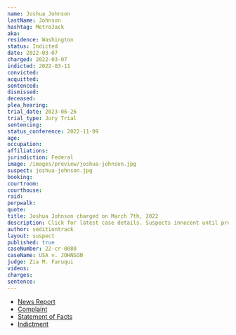 ```yaml
---
name: Joshua Johnson
lastName: Johnson
hashtag: MetroJack
aka:
residence: Washington
status: Indicted
date: 2022-03-07
charged: 2022-03-07
indicted: 2022-03-11
convicted:
acquitted:
sentenced:
dismissed:
deceased:
plea_hearing:
trial_date: 2023-06-26
trial_type: Jury Trial
sentencing:
status_conference: 2022-11-09
age:
occupation:
affiliations:
jurisdiction: Federal
image: /images/preview/joshua-johnson.jpg
suspect: joshua-johnson.jpg
booking:
courtroom:
courthouse:
raid:
perpwalk:
quote:
title: Joshua Johnson charged on March 7th, 2022
description: Click for latest case details. Suspects innocent until proven guilty.
author: seditiontrack
layout: suspect
published: true
caseNumber: 22-cr-0080
caseName: USA v. JOHNSON
judge: Zia M. Faruqui
videos:
charges:
sentence:
---
```

- [News Report](https://www.rawstory.com/ma-2657044063/)
- [Complaint](https://www.justice.gov/usao-dc/case-multi-defendant/file/1487181/download)
- [Statement of Facts](https://www.justice.gov/usao-dc/case-multi-defendant/file/1487186/download)
- [Indictment](https://www.justice.gov/usao-dc/case-multi-defendant/file/1487191/download)
